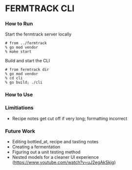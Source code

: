 # FERMTRACK CLI

### How to Run
Start the fermtrack server locally
```
# from ../fermtrack
% go mod vendor
% make start
```

Build and start the CLI
```
# from fermtrack dir
% go mod vendor
% cd cli
% go build; ./cli
```

### How to Use


### Limitiations
* Recipe notes get cut off if very long; formatting incorrect

### Future Work
* Editing bottled_at, recipe and tasting notes
* Creating a fermentation
* Figuring out a unit testing method
* Nested models for a cleaner UI experience (https://www.youtube.com/watch?v=uJ2egAkSkjg)
